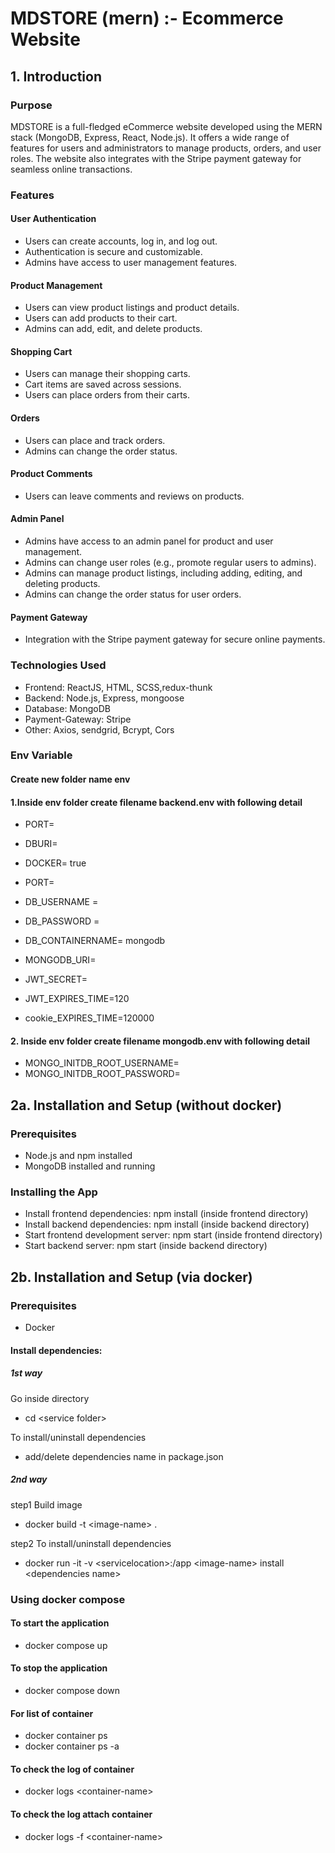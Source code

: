 # MDSTORE (mern) :- Ecommerce Website

## 1. Introduction

### Purpose

MDSTORE is a full-fledged eCommerce website developed using the MERN stack (MongoDB, Express, React, Node.js). It offers a wide range of features for users and administrators to manage products, orders, and user roles. The website also integrates with the Stripe payment gateway for seamless online transactions.

### Features

#### User Authentication

- Users can create accounts, log in, and log out.
- Authentication is secure and customizable.
- Admins have access to user management features.

#### Product Management

- Users can view product listings and product details.
- Users can add products to their cart.
- Admins can add, edit, and delete products.

#### Shopping Cart

- Users can manage their shopping carts.
- Cart items are saved across sessions.
- Users can place orders from their carts.

#### Orders

- Users can place and track orders.
- Admins can change the order status.

#### Product Comments

- Users can leave comments and reviews on products.

#### Admin Panel

- Admins have access to an admin panel for product and user management.
- Admins can change user roles (e.g., promote regular users to admins).
- Admins can manage product listings, including adding, editing, and deleting products.
- Admins can change the order status for user orders.

#### Payment Gateway

- Integration with the Stripe payment gateway for secure online payments.

### Technologies Used

- Frontend: ReactJS, HTML, SCSS,redux-thunk
- Backend: Node.js, Express, mongoose
- Database: MongoDB
- Payment-Gateway: Stripe
- Other: Axios, sendgrid, Bcrypt, Cors

### Env Variable

#### Create new folder name env

#### 1.Inside env folder create filename backend.env with following detail

- PORT=
- DBURI=

- DOCKER= true

- PORT=

- DB_USERNAME =
- DB_PASSWORD =
- DB_CONTAINERNAME= mongodb

- MONGODB_URI=

- JWT_SECRET=

- JWT_EXPIRES_TIME=120

- cookie_EXPIRES_TIME=120000

#### 2. Inside env folder create filename mongodb.env with following detail

- MONGO_INITDB_ROOT_USERNAME=
- MONGO_INITDB_ROOT_PASSWORD=

## 2a. Installation and Setup (without docker)

### Prerequisites

- Node.js and npm installed
- MongoDB installed and running

### Installing the App

- Install frontend dependencies: npm install (inside frontend directory)
- Install backend dependencies: npm install (inside backend directory)
- Start frontend development server: npm start (inside frontend directory)
- Start backend server: npm start (inside backend directory)

## 2b. Installation and Setup (via docker)

### Prerequisites

- Docker

#### Install dependencies:

##### 1st way

Go inside directory

- cd \<service folder>

To install/uninstall dependencies

- add/delete dependencies name in package.json

##### 2nd way

step1 Build image

- docker build -t \<image-name> .

step2 To install/uninstall dependencies

- docker run -it -v \<servicelocation>:/app \<image-name> install \<dependencies name>

### Using docker compose

#### To start the application

- docker compose up

#### To stop the application

- docker compose down

#### For list of container

- docker container ps
- docker container ps -a

#### To check the log of container

- docker logs \<container-name>

#### To check the log attach container

- docker logs -f \<container-name>
